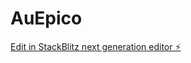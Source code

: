 # AuEpico

[Edit in StackBlitz next generation editor ⚡️](https://stackblitz.com/~/github.com/wawawee/AuEpico)